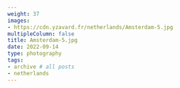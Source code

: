```yaml
---
weight: 37
images:
- https://cdn.yzavard.fr/netherlands/Amsterdam-5.jpg
multipleColumn: false
title: Amsterdam-5.jpg
date: 2022-09-14
type: photography
tags:
- archive # all posts
- netherlands
---
```

